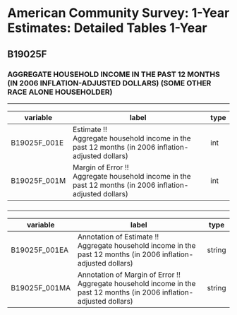 # American Community Survey: 1-Year Estimates: Detailed Tables 1-Year

## B19025F

### AGGREGATE HOUSEHOLD INCOME IN THE PAST 12 MONTHS (IN 2006 INFLATION-ADJUSTED DOLLARS) (SOME OTHER RACE ALONE HOUSEHOLDER)

___

| variable | label | type |
| ----- | ----- | ----- |
| B19025F_001E | Estimate !!<br>Aggregate household income in the past 12 months (in 2006 inflation-adjusted dollars) | int |
| B19025F_001M | Margin of Error !!<br>Aggregate household income in the past 12 months (in 2006 inflation-adjusted dollars) | int |
### 

___

| variable | label | type |
| ----- | ----- | ----- |
| B19025F_001EA | Annotation of Estimate !!<br>Aggregate household income in the past 12 months (in 2006 inflation-adjusted dollars) | string |
| B19025F_001MA | Annotation of Margin of Error !!<br>Aggregate household income in the past 12 months (in 2006 inflation-adjusted dollars) | string |

